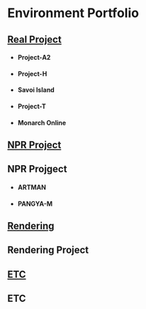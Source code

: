 # Environment Portfolio

## [Real Project](https://github.com/initst/PortfolioHAN_2024/blob/main/Env_Real.md)
- #### Project-A2
- #### Project-H
- #### Savoi Island
- #### Project-T
- #### Monarch Online

## [NPR Project](https://github.com/initst/PortfolioHAN_2024/blob/main/Env_NPR.md)
## NPR Projgect
- #### ARTMAN
- #### PANGYA-M

## [Rendering](https://github.com/initst/PortfolioHAN_2024/blob/main/Env_Rendering)
## Rendering Project

## [ETC](https://github.com/initst/PortfolioHAN_2024/blob/main/Env_Real.md)
## ETC
